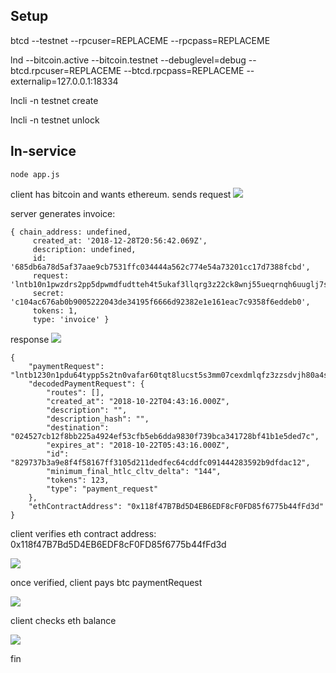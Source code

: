 ## Setup

btcd --testnet --rpcuser=REPLACEME --rpcpass=REPLACEME

lnd --bitcoin.active --bitcoin.testnet --debuglevel=debug --btcd.rpcuser=REPLACEME --btcd.rpcpass=REPLACEME --externalip=127.0.0.1:18334

lncli -n testnet create

lncli -n testnet unlock

## ln-service

`node app.js`

client has bitcoin and wants ethereum. sends request
![](https://i.imgur.com/WZrFuzg.png)

server generates invoice:
```
{ chain_address: undefined,
     created_at: '2018-12-28T20:56:42.069Z',
     description: undefined,
     id: '685db6a78d5af37aae9cb7531ffc034444a562c774e54a73201cc17d7388fcbd',
     request: 'lntb10n1pwzdrs2pp5dpwmdfudtteh4t5ukaf3llqrg3z22ck8wnj55ueqrnqh6uuglj7sdqqcqzystyjwn8lk97vt5gupnxfw76ytt4m7jsjkq20fu09j9jdnqugr0etzv6aqjl4esrqvpxpydw9t2elg5qun6zzhwsdu5pdraty9kmg07lsqtgmfl7',
     secret: 'c104ac676ab0b9005222043de34195f6666d92382e1e161eac7c9358f6eddeb0',
     tokens: 1,
     type: 'invoice' }
```

response
![](https://i.imgur.com/p4PF7Q6.png)

```
{
    "paymentRequest": "lntb1230n1pdu64typp5s2tn0vafar60tqt8lucst5s3mm07cexdmlqfz3zzsdvjh80a4sfqdqqcqzysuuxuj0tnwa4xx7uvpd8fpcdj5mlxufd3y9kmsk8nvmny9fluhmcqdgedealayl7su729kry29ex7ffwxm3ystxxngekgwzm8yy6a5nsqgqg6fe",
    "decodedPaymentRequest": {
        "routes": [],
        "created_at": "2018-10-22T04:43:16.000Z",
        "description": "",
        "description_hash": "",
        "destination": "024527cb12f8bb225a4924ef53cfb5eb6dda9830f739bca341728bf41b1e5ded7c",
        "expires_at": "2018-10-22T05:43:16.000Z",
        "id": "829737b3a9e8f4f58167ff3105d211dedfec64cddfc091444283592b9dfdac12",
        "minimum_final_htlc_cltv_delta": "144",
        "tokens": 123,
        "type": "payment_request"
    },
    "ethContractAddress": "0x118f47B7Bd5D4EB6EDF8cF0FD85f6775b44fFd3d"
}
```

client verifies eth contract address: 0x118f47B7Bd5D4EB6EDF8cF0FD85f6775b44fFd3d

![](https://i.imgur.com/PzoYMaG.png)

once verified, client pays btc paymentRequest

![](https://i.imgur.com/QKfNbAy.png)

client checks eth balance

![](https://i.imgur.com/OgGxysH.png)

fin
